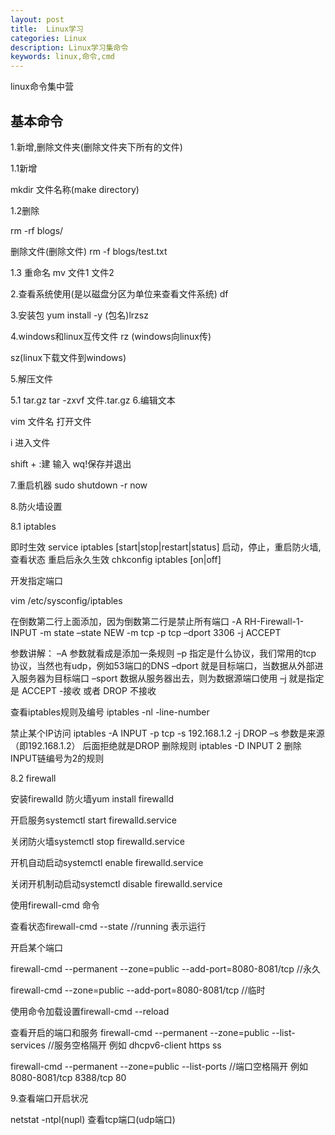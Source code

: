 ```yaml
---
layout: post
title:  Linux学习
categories: Linux
description: Linux学习集命令
keywords: linux,命令,cmd
---
```


linux命令集中营

##  基本命令

1.新增,删除文件夹(删除文件夹下所有的文件)
  
  1.1新增
   
   mkdir 文件名称(make directory)

  1.2删除

  rm -rf blogs/  
  
  删除文件(删除文件)
  rm -f blogs/test.txt

  1.3 重命名
  mv  文件1 文件2

2.查看系统使用(是以磁盘分区为单位来查看文件系统)
  df

3.安装包
  yum install -y  (包名)lrzsz

4.windows和linux互传文件
  rz (windows向linux传)

  sz(linux下载文件到windows)

5.解压文件

 5.1 tar.gz
  tar -zxvf 文件.tar.gz
6.编辑文本
 
 vim 文件名 打开文件

 i  进入文件

 shift + :建 输入 wq!保存并退出

7.重启机器
 sudo shutdown -r now


8.防火墙设置

 8.1 iptables
 
  即时生效
  service iptables [start|stop|restart|status] 启动，停止，重启防火墙,查看状态
  重启后永久生效
  chkconfig iptables [on|off]

  开发指定端口

  vim /etc/sysconfig/iptables 

  在倒数第二行上面添加，因为倒数第二行是禁止所有端口
  -A RH-Firewall-1-INPUT -m state –state NEW -m tcp -p tcp –dport 3306 -j ACCEPT

  参数讲解：
	–A 参数就看成是添加一条规则
	–p 指定是什么协议，我们常用的tcp 协议，当然也有udp，例如53端口的DNS
	–dport 就是目标端口，当数据从外部进入服务器为目标端口
	–sport 数据从服务器出去，则为数据源端口使用
	–j 就是指定是 ACCEPT -接收 或者 DROP 不接收


  查看iptables规则及编号
  iptables -nl -line-number

  禁止某个IP访问
	iptables -A INPUT -p tcp -s 192.168.1.2 -j DROP
	–s 参数是来源（即192.168.1.2）
	后面拒绝就是DROP
	删除规则
	iptables -D INPUT 2
	删除INPUT链编号为2的规则
	
 8.2 firewall
 
  安装firewalld 防火墙yum install firewalld
  
  开启服务systemctl start firewalld.service
  
  关闭防火墙systemctl stop firewalld.service
  
  开机自动启动systemctl enable firewalld.service
  
  关闭开机制动启动systemctl disable firewalld.service
  
  使用firewall-cmd 命令
  
  查看状态firewall-cmd --state //running 表示运行
  
  开启某个端口
  
  firewall-cmd --permanent --zone=public --add-port=8080-8081/tcp //永久
  
  firewall-cmd --zone=public --add-port=8080-8081/tcp //临时
  
  使用命令加载设置firewall-cmd --reload
  
  查看开启的端口和服务
  firewall-cmd --permanent --zone=public --list-services //服务空格隔开 例如 dhcpv6-client https ss
  
  firewall-cmd --permanent --zone=public --list-ports //端口空格隔开 例如 8080-8081/tcp 8388/tcp 80
  
9.查看端口开启状况

  netstat -ntpl(nupl) 查看tcp端口(udp端口)
 
